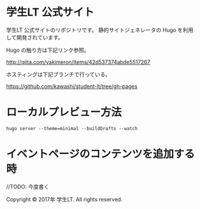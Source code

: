 # 学生LT 公式サイト

学生LT 公式サイトのリポジトリです。
静的サイトジェネレータの Hugo を利用して開発されています。

Hugo の触り方は下記リンク参照。

http://qiita.com/yakimeron/items/42d537374abde5517267

ホスティングは下記ブランチで行っている。

https://github.com/kawashi/student-lt/tree/gh-pages

# ローカルプレビュー方法

```
hugo server --theme=minimal --buildDrafts --watch
```

# イベントページのコンテンツを追加する時

//TODO: 今度書く



Copyright © 2017年 学生LT. All rights reserved.
